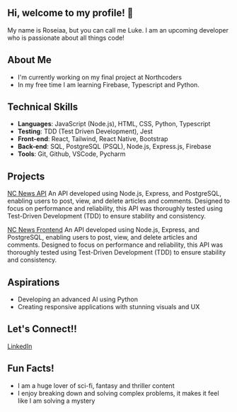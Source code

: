 ## Hi, welcome to my profile! 👋
My name is Roseiaa, but you can call me Luke. I am an upcoming developer who is passionate about all things code!


## About Me
- I'm currently working on my final project at Northcoders
- In my free time I am learning Firebase, Typescript and Python.

## Technical Skills
- **Languages**:  JavaScript (Node.js), HTML, CSS, Python, Typescript
- **Testing**: TDD (Test Driven Development), Jest
- **Front-end**: React, Tailwind, React Native, Bootstrap
- **Back-end**: SQL, PostgreSQL (PSQL), Node.js, Express.js, Firebase
- **Tools**: Git, Github, VSCode, Pycharm


## Projects
[NC News API](https://github.com/roseiaa/nc-news/blob/main/README.md)
An API developed using Node.js, Express, and PostgreSQL, enabling users to post, view, and delete articles and comments. Designed to focus on performance and reliability, this API was thoroughly tested using Test-Driven Development (TDD) to ensure stability and consistency.

[NC News Frontend](https://github.com/roseiaa/project-week-fe/blob/main/README.md)
An API developed using Node.js, Express, and PostgreSQL, enabling users to post, view, and delete articles and comments. Designed to focus on performance and reliability, this API was thoroughly tested using Test-Driven Development (TDD) to ensure stability and consistency.

## Aspirations
- Developing an advanced AI using Python
- Creating responsive applications with stunning visuals and UX

## Let's Connect!! 
[LinkedIn](https://www.linkedin.com/in/luke-robinson-263070213/)

## Fun Facts!
- I am a huge lover of sci-fi, fantasy and thriller content
- I enjoy breaking down and solving complex problems, it makes it feel like I am solving a mystery
<!--
**roseiaa/roseiaa** is a ✨ _special_ ✨ repository because its `README.md` (this file) appears on your GitHub profile.

Here are some ideas to get you started:

- 🔭 I’m currently working on ...
- 🌱 I’m currently learning ...
- 👯 I’m looking to collaborate on ...
- 🤔 I’m looking for help with ...
- 💬 Ask me about ...
- 📫 How to reach me: ...
- 😄 Pronouns: ...
- ⚡ Fun fact: ...
-->
